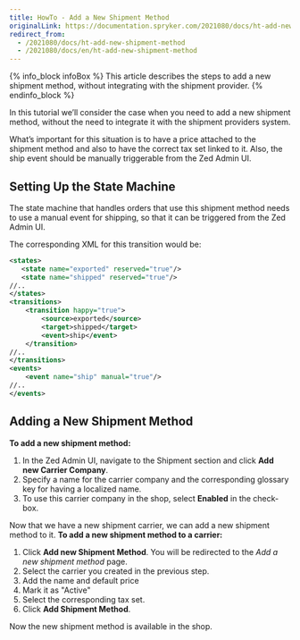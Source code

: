 ```yaml
---
title: HowTo - Add a New Shipment Method
originalLink: https://documentation.spryker.com/2021080/docs/ht-add-new-shipment-method
redirect_from:
  - /2021080/docs/ht-add-new-shipment-method
  - /2021080/docs/en/ht-add-new-shipment-method
---
```


{% info_block infoBox %}
This article describes the steps to add a new shipment method, without integrating with the shipment provider.
{% endinfo_block %}

In this tutorial we’ll consider the case when you need to add a new shipment method, without the need to integrate it with the shipment providers system.

What’s important for this situation is to have a price attached to the shipment method and also to have the correct tax set linked to it. Also, the ship event should be manually triggerable from the Zed Admin UI.

## Setting Up the State Machine

The state machine that handles orders that use this shipment method needs to use a manual event for shipping, so that it can be triggered from the Zed Admin UI.

<!--../../Resources/Images/ship_event.png -->


The corresponding XML for this transition would be:

```xml
<states>
   <state name="exported" reserved="true"/>
   <state name="shipped" reserved="true"/>
//..
</states>
<transitions>
    <transition happy="true">
        <source>exported</source>
        <target>shipped</target>
        <event>ship</event>
    </transition>
//..
</transitions>
<events>
    <event name="ship" manual="true"/>
//..
</events>
```

## Adding a New Shipment Method
**To add a new shipment method:**
1. In the Zed Admin UI, navigate to the Shipment section and click **Add new Carrier Company**. 
2. Specify a name for the carrier company and the corresponding glossary key for having a localized name. 
3. To  use this carrier company in the shop, select **Enabled** in the check-box.
<!-- ../../Resources/Images/ui_add_carrier_cmpany.png-->

Now that we have a new shipment carrier, we can add a new shipment method to it. 
**To add a new shipment method to a carrier:**
1. Click **Add new Shipment Method**. 
You will be redirected to the _Add a new shipment method_ page.
2. Select the carrier you created in the previous step. 
3. Add the name and default price 
4. Mark it as "Active"
5. Select the corresponding tax set.
6. Click **Add Shipment Method**.
<!-- ../../Resources/Images/ui_shipment_method_6.png -->

Now the new shipment method is available in the shop.
<!-- ../../Resources/Images/ui_shipment_selection.png -->
